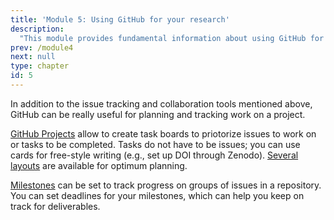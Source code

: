 ```yaml
---
title: 'Module 5: Using GitHub for your research'
description:
  "This module provides fundamental information about using GitHub for your research."
prev: /module4
next: null
type: chapter
id: 5
---
```


<exercise id="1" title="git and GitHub" type="slides">

<slides source="chapter5_01_git_and_github">

</exercise>

<exercise id="2" title="Introduction to Github">

<slides source="chapter5_02_intro_github">

</exercise>

<exercise id="3" title="Intermediate Github">

<slides source="chapter5_03_intermediate_github">

</exercise>

<exercise id="4" title="GitHub for project planning">

In addition to the issue tracking and collaboration tools mentioned above, GitHub can be really useful for planning and tracking work on a project. 

[GitHub Projects](https://docs.github.com/en/issues/planning-and-tracking-with-projects/learning-about-projects/about-projects) allow to create task boards to priotorize issues to work on or tasks to be completed. Tasks do not have to be issues; you can use cards for free-style writing (e.g., set up DOI through Zenodo). [Several layouts](https://docs.github.com/en/issues/planning-and-tracking-with-projects/customizing-views-in-your-project/changing-the-layout-of-a-view) are available for optimum planning. 

[Milestones](https://docs.github.com/en/issues/using-labels-and-milestones-to-track-work/about-milestones) can be set to track progress on groups of issues in a repository. You can set deadlines for your milestones, which can help you keep on track for deliverables. 


</exercise>
